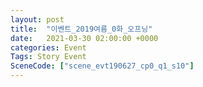 ```yaml
---
layout: post
title:  "이벤트_2019여름_0화_오프닝"
date:   2021-03-30 02:00:00 +0000
categories: Event
Tags: Story Event
SceneCode: ["scene_evt190627_cp0_q1_s10"]
---
```

